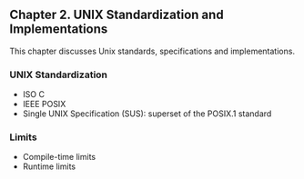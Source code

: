 ## Chapter 2. UNIX Standardization and Implementations

This chapter discusses Unix standards, specifications and implementations.

### UNIX Standardization

* ISO C
* IEEE POSIX
* Single UNIX Specification (SUS): superset of the POSIX.1 standard

### Limits

* Compile-time limits
* Runtime limits
